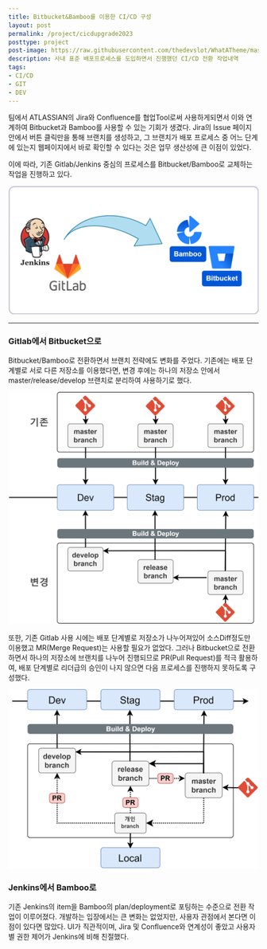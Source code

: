 ```yaml
---
title: Bitbucket&Bamboo를 이용한 CI/CD 구성
layout: post
permalink: /project/cicdupgrade2023
posttype: project
post-image: https://raw.githubusercontent.com/thedevslot/WhatATheme/master/assets/images/How%20to%20install%20and%20use%20WhatATheme.png?token=AHMQUEPHRKQFL5FS624RDJ26Z64HK
description: 사내 표준 배포프로세스를 도입하면서 진행했던 CI/CD 전환 작업내역
tags:
- CI/CD
- GIT
- DEV
---
```


팀에서 ATLASSIAN의 Jira와 Confluence를 협업Tool로써 사용하게되면서 이와 연계하여 Bitbucket과 Bamboo를 사용할 수 있는 기회가 생겼다. Jira의 Issue 페이지 안에서 버튼 클릭만을 통해 브랜치를 생성하고, 그 브랜치가 배포 프로세스 중 어느 단계에 있는지 웹페이지에서 바로 확인할 수 있다는 것은 업무 생산성에 큰 이점이 있었다.

이에 따라, 기존 Gitlab/Jenkins 중심의 프로세스를 Bitbucket/Bamboo로 교체하는 작업을 진행하고 있다.
<p align="center">
  <img src="/assets/images/20231024_cicdupgrade2023/CI_CD_pipeline_image.png">
</p>

---

### Gitlab에서 Bitbucket으로
Bitbucket/Bamboo로 전환하면서 브랜치 전략에도 변화를 주었다. 기존에는 배포 단계별로 서로 다른 저장소를 이용했다면, 변경 후에는 하나의 저장소 안에서 master/release/develop 브랜치로 분리하여 사용하기로 했다.
<p align="center">
  <img src="/assets/images/20231024_cicdupgrade2023/bitbucket_changes.png">
</p>
또한, 기존 Gitlab 사용 시에는 배포 단계별로 저장소가 나누어져있어 소스Diff정도만 이용했고 MR(Merge Request)는 사용할 필요가 없었다. 그러나 Bitbucket으로 전환하면서 하나의 저장소에 브랜치를 나누어 진행되므로 PR(Pull Request)를 적극 활용하여, 배포 단계별로 리더급의 승인이 나지 않으면 다음 프로세스를 진행하지 못하도록 구성했다.
<p align="center">
  <img src="/assets/images/20231024_cicdupgrade2023/CI_CD_pipeline.png">
</p>

### Jenkins에서 Bamboo로
기존 Jenkins의 item을 Bamboo의 plan/deployment로 포팅하는 수준으로 전환 작업이 이루어졌다. 개발하는 입장에서는 큰 변화는 없었지만, 사용자 관점에서 본다면 이점이 있다면 많았다. UI가 직관적이며, Jira 및 Confluence와 연계성이 좋았고 사용자별 권한 제어가 Jenkins에 비해 친절했다.